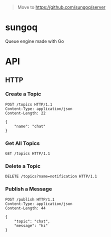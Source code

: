 > Move to
> https://github.com/sungoq/server

# sungoq
Queue engine made with Go

# API
## HTTP

### Create a Topic
```
POST /topics HTTP/1.1
Content-Type: application/json
Content-Length: 22

{
    "name": "chat"
}
```
### Get All Topics
```
GET /topics HTTP/1.1
```

### Delete a Topic
```
DELETE /topics?name=notification HTTP/1.1
```

### Publish a Message
```
POST /publish HTTP/1.1
Content-Type: application/json
Content-Length: 44

{
    "topic": "chat",
    "message": "hi"
}
```
